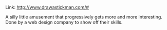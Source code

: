 <div id="wikitext">

Link: <http://www.drawastickman.com/#>

A silly little amusement that progressively gets more and more
interesting. Done by a web design company to show off their skills.

<div class="vspace">

</div>

</div>
